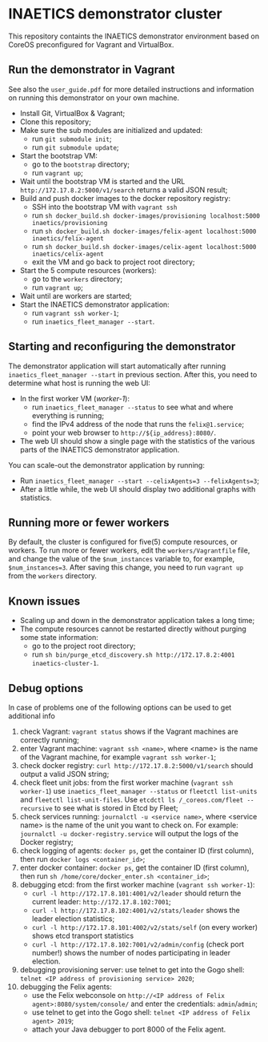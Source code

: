 # INAETICS demonstrator cluster

This repository containts the INAETICS demonstrator environment based on CoreOS preconfigured for Vagrant and VirtualBox.

## Run the demonstrator in Vagrant

See also the `user_guide.pdf` for more detailed instructions and information on running this demonstrator on your own machine.

* Install Git, VirtualBox & Vagrant;
* Clone this repository;
* Make sure the sub modules are initialized and updated:
    * run `git submodule init`;
    * run `git submodule update`;
* Start the bootstrap VM:
    * go to the `bootstrap` directory;
    * run `vagrant up`;
* Wait until the bootstrap VM is started and the URL `http://172.17.8.2:5000/v1/search` returns a valid JSON result;
* Build and push docker images to the docker repository registry:
    * SSH into the bootstrap VM with `vagrant ssh`
    * run `sh docker_build.sh docker-images/provisioning localhost:5000 inaetics/provisioning`
    * run `sh docker_build.sh docker-images/felix-agent localhost:5000 inaetics/felix-agent`
    * run `sh docker_build.sh docker-images/celix-agent localhost:5000 inaetics/celix-agent`
    * exit the VM and go back to project root directory;
* Start the 5 compute resources (workers):
    * go to the `workers` directory;
    * run `vagrant up`;
* Wait until are workers are started;
* Start the INAETICS demonstrator application:
    * run `vagrant ssh worker-1`;
    * run `inaetics_fleet_manager --start`.

## Starting and reconfiguring the demonstrator

The demonstrator application will start automatically after running `inaetics_fleet_manager --start` in previous
section. After this, you need to determine what host is running the web UI:

* In the first worker VM (*worker-1*):
    * run `inaetics_fleet_manager --status` to see what and where everything is running;
    * find the IPv4 address of the node that runs the `felix@1.service`;
    * point your web browser to `http://${ip_address}:8080/`.
* The web UI should show a single page with the statistics of the various parts of the INAETICS demonstrator
  application.

You can scale-out the demonstrator application by running:

* Run `inaetics_fleet_manager --start --celixAgents=3 --felixAgents=3`;
* After a little while, the web UI should display two additional graphs with statistics.

## Running more or fewer workers

By default, the cluster is configured for five(5) compute resources, or workers. To run more or fewer workers, edit the
`workers/Vagrantfile` file, and change the value of the `$num_instances` variable to, for example, `$num_instances=3`.
After saving this change, you need to run `vagrant up` from the `workers` directory.

## Known issues

* Scaling up and down in the demonstrator application takes a long time;
* The compute resources cannot be restarted directly without purging some state information:
    * go to the project root directory;
    * run `sh bin/purge_etcd_discovery.sh http://172.17.8.2:4001 inaetics-cluster-1`.

## Debug options

In case of problems one of the following options can be used to get additional info

1. check Vagrant: `vagrant status` shows if the Vagrant machines are correctly running;
2. enter Vagrant machine: `vagrant ssh <name>`, where &lt;name&gt; is the name of the Vagrant machine, for example
   `vagrant ssh worker-1`;
3. check docker registry: `curl http://172.17.8.2:5000/v1/search` should output a valid JSON string;
4. check fleet unit jobs: from the first worker machine (`vagrant ssh worker-1`) use `inaetics_fleet_manager --status`
   or `fleetctl list-units` and `fleetctl list-unit-files`. Use `etcdctl ls /_coreos.com/fleet --recursive` to see what
   is stored in Etcd by Fleet;
5. check services running: `journalctl -u <service name>`, where &lt;service name&gt; is the name of the unit you want
   to check on. For example: `journalctl -u docker-registry.service` will output the logs of the Docker registry;
6. check logging of agents: `docker ps`, get the container ID (first column), then run `docker logs <container_id>`;
7. enter docker container: `docker ps`, get the container ID (first column), then run `sh /home/core/docker_enter.sh
   <container_id>`;
8. debugging etcd: from the first worker machine (`vagrant ssh worker-1`):
    - `curl -l http://172.17.8.101:4001/v2/leader` should return the current leader: `http://172.17.8.102:7001`;
    - `curl -l http://172.17.8.102:4001/v2/stats/leader` shows the leader election statistics;
    - `curl -l http://172.17.8.101:4002/v2/stats/self` (on every worker) shows etcd transport statistics
    - `curl -l http://172.17.8.102:7001/v2/admin/config` (check port number!) shows the number of nodes participating in
      leader election.
9. debugging provisioning server: use telnet to get into the Gogo shell: `telnet <IP address of provisioning service>
   2020`;
10. debugging the Felix agents:
    - use the Felix webconsole on `http://<IP address of Felix agent>:8080/system/console/` and enter the credentials:
      `admin`/`admin`;
    - use telnet to get into the Gogo shell: `telnet <IP address of Felix agent> 2019`;
    - attach your Java debugger to port 8000 of the Felix agent.
 

